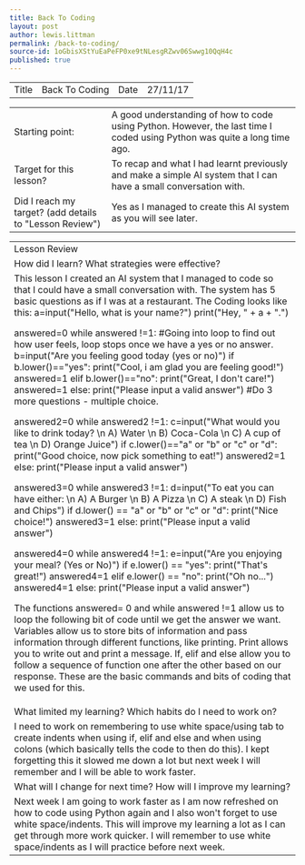 ```yaml
---
title: Back To Coding
layout: post
author: lewis.littman
permalink: /back-to-coding/
source-id: 1oGbisXStYuEaPeFP0xe9tNLesgRZwv06Swwg10QqH4c
published: true
---
```

<table>
  <tr>
    <td>Title</td>
    <td>Back To Coding</td>
    <td>Date</td>
    <td>27/11/17</td>
  </tr>
</table>


<table>
  <tr>
    <td>Starting point:</td>
    <td>A good understanding of how to code using Python. However, the last time I coded using Python was quite a long time ago.</td>
  </tr>
  <tr>
    <td>Target for this lesson?</td>
    <td>To recap and what I had learnt previously and make a simple AI system that I can have a small conversation with.</td>
  </tr>
  <tr>
    <td>Did I reach my target? 
(add details to "Lesson Review")</td>
    <td>Yes as I managed to create this AI system as you will see later.</td>
  </tr>
</table>


<table>
  <tr>
    <td>Lesson Review</td>
  </tr>
  <tr>
    <td>How did I learn? What strategies were effective? </td>
  </tr>
  <tr>
    <td>This lesson I created an AI system that I managed to code so that I could have a small conversation with. The system has 5 basic questions as if I was at a restaurant. The Coding looks like this:
a=input("Hello, what is your name?")
print("Hey, " + a + ".")

answered=0
while answered !=1: #Going into loop to find out how user feels, loop stops once we have a yes or no answer.
  b=input("Are you feeling good today (yes or no)")
  if b.lower()=="yes":
    print("Cool, i am glad you are feeling good!")
    answered=1
  elif b.lower()=="no":
    print("Great, I don't care!")
    answered=1
  else:
    print("Please input a valid answer") #Do 3 more questions - multiple choice.

answered2=0
while answered2 !=1:
  c=input("What would you like to drink today? \n A) Water \n B) Coca-Cola \n C) A cup of tea \n D) Orange Juice")
  if c.lower()=="a" or "b" or "c" or "d":
    print("Good choice, now pick something to eat!")
    answered2=1
  else:
    print("Please input a valid answer")

answered3=0
while answered3 !=1:
  d=input("To eat you can have either: \n A) A Burger \n B) A Pizza \n C) A steak \n D) Fish and Chips")
  if d.lower() == "a" or "b" or "c" or "d":
    print("Nice choice!")
    answered3=1
  else:
    print("Please input a valid answer")

answered4=0
while answered4 !=1:
  e=input("Are you enjoying your meal? (Yes or No)")
  if e.lower() == "yes":
    print("That's great!")
    answered4=1
  elif e.lower() == "no":
    print("Oh no...")
    answered4=1
  else:
    print("Please input a valid answer")

The functions answered= 0 and while answered !=1 allow us to loop the following bit of code until we get the answer we want.
Variables allow us to store bits of information and pass information through different functions, like printing.
Print allows you to write out and print a message.
If, elif and else allow you to follow a sequence of function one after the other based on our response.
These are the basic commands and bits of coding that we used for this.</td>
  </tr>
  <tr>
    <td>What limited my learning? Which habits do I need to work on? </td>
  </tr>
  <tr>
    <td>I need to work on remembering to use white space/using tab to create indents when using if, elif and else and when using colons (which basically tells the code to then do this). I kept forgetting this it slowed me down a lot but next week I will remember and I will be able to work faster.</td>
  </tr>
  <tr>
    <td>What will I change for next time? How will I improve my learning?</td>
  </tr>
  <tr>
    <td>Next week I am going to work faster as I am now refreshed on how to code using Python again and I also won't forget to use white space/indents. This will improve my learning a lot as I can get through more work quicker. I will remember to use white space/indents as I will practice before next week.</td>
  </tr>
</table>


